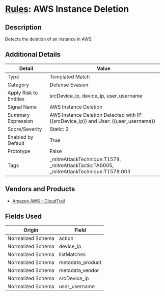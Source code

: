 # [Rules](README.md): AWS Instance Deletion

## Description
Detects the deletion of an instance in AWS.

## Additional Details
|Detail|Value|
|----|----|
|Type|Templated Match|
|Category|Defense Evasion|
|Apply Risk to Entities|srcDevice_ip, device_ip, user_username|
|Signal Name|AWS Instance Deletion|
|Summary Expression|AWS Instance Deletion Detected with IP: {{srcDevice_ip}} and User: {{user_username}}|
|Score/Severity|Static: 2|
|Enabled by Default|True|
|Prototype|False|
|Tags|_mitreAttackTechnique:T1578, _mitreAttackTactic:TA0005, _mitreAttackTechnique:T1578.003|
## Vendors and Products
- [Amazon AWS - CloudTrail](../products/033624b0-218e-4dcb-b93f-0f1fb1806c56.md)


## Fields Used

|Origin|Field|
|----|----|
|Normalized Schema|action|
|Normalized Schema|device_ip|
|Normalized Schema|listMatches|
|Normalized Schema|metadata_product|
|Normalized Schema|metadata_vendor|
|Normalized Schema|srcDevice_ip|
|Normalized Schema|user_username|


